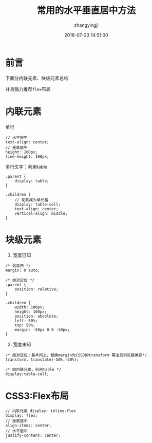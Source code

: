 ﻿---
layout:     post
title:      "常用的水平垂直居中方法"
subtitle:   ""
date:       2018-07-23 14:51:00
author:     "zhangyingji"
header-img: "img/post-bg-2015.jpg"
catalog: true
tags:
    - CSS
---


# 前言

下面分内联元素、块级元素总结

并且强力推荐`flex`布局

# 内联元素

单行

```
// 水平居中
text-align: center;
// 垂直居中
height: 100px;
line-height: 100px;
```

多行文字：利用table

```
.parent {
    display: table;
}

.children {
    // 使其成为单元格
    display: table-cell;
    text-align: center;
    vertical-align: middle;
}
```

# 块级元素

1. 宽度已知

```
/* 最常用 */
margin: 0 auto;

/* 绝对定位 */
.parent {
    position: relative;
}

.children {
    width: 100px;
    height: 100px;
    position: absolute;
    left: 50%;
    top: 50%;
    margin: -50px 0 0 -50px;
}
```

2. 宽度未知

```
/* 绝对定位：基本同上，替换margin为CSS3的transform 需注意浏览器兼容*/
transform: translate(-50%,-50%); 

/* 同内联元素，利用table */
display:table-cell;
```

# CSS3:Flex布局

```
// 内联元素 display: inline-flex
display: flex;
// 垂直居中
align-items: center;
// 水平居中
justify-content: center;
```
